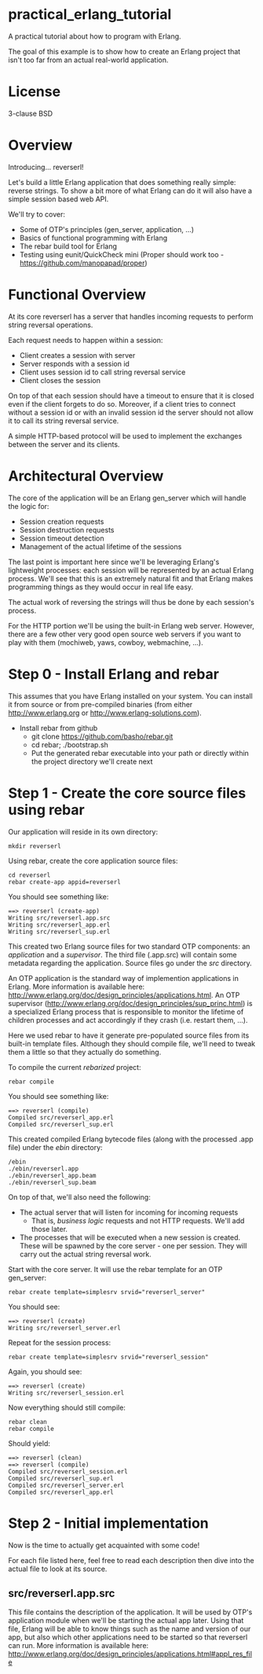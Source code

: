 practical_erlang_tutorial
=========================

A practical tutorial about how to program with Erlang.

The goal of this example is to show how to create an Erlang project that isn't
too far from an actual real-world application.

License
=======

3-clause BSD

Overview
========

Introducing... reverserl!

Let's build a little Erlang application that does something really simple: reverse strings.
To show a bit more of what Erlang can do it will also have a simple session based web API.

We'll try to cover:

- Some of OTP's principles (gen_server, application, ...)
- Basics of functional programming with Erlang
- The rebar build tool for Erlang
- Testing using eunit/QuickCheck mini (Proper should work too -
  https://github.com/manopapad/proper)

Functional Overview
=====================

At its core reverserl has a server that handles incoming requests to perform string
reversal operations.

Each request needs to happen within a session:

- Client creates a session with server
- Server responds with a session id
- Client uses session id to call string reversal service
- Client closes the session

On top of that each session should have a timeout to ensure that it is closed even if the
client forgets to do so. Moreover, if a client tries to connect without a session id or with
an invalid session id the server should not allow it to call its string reversal service.

A simple HTTP-based protocol will be used to implement the exchanges between the server and
its clients.

Architectural Overview
======================

The core of the application will be an Erlang gen_server which will handle the logic for:

- Session creation requests
- Session destruction requests
- Session timeout detection
- Management of the actual lifetime of the sessions

The last point is important here since we'll be leveraging Erlang's lightweight processes:
each session will be represented by an actual Erlang process. We'll see that this is an
extremely natural fit and that Erlang makes programming things as they would occur in
real life easy.

The actual work of reversing the strings will thus be done by each session's process.

For the HTTP portion we'll be using the built-in Erlang web server. However, there are a few
other very good open source web servers if you want to play with them (mochiweb, yaws, cowboy,
webmachine, ...).

Step 0 - Install Erlang and rebar
=================================

This assumes that you have Erlang installed on your system. You can install it from source or
from pre-compiled binaries (from either http://www.erlang.org or http://www.erlang-solutions.com).

- Install rebar from github
  - git clone https://github.com/basho/rebar.git
  - cd rebar; ./bootstrap.sh
  - Put the generated rebar executable into your path or directly within the project directory we'll
    create next

Step 1 - Create the core source files using rebar
=================================================

Our application will reside in its own directory:

    mkdir reverserl

Using rebar, create the core application source files:

    cd reverserl
    rebar create-app appid=reverserl

You should see something like:

    ==> reverserl (create-app)
    Writing src/reverserl.app.src
    Writing src/reverserl_app.erl
    Writing src/reverserl_sup.erl

This created two Erlang source files for two standard OTP components: an _application_ and a
_supervisor_. The third file (.app.src) will contain some metadata regarding the application.
Source files go under the _src_ directory.

An OTP application is the standard way of implemention applications in Erlang. More information
is available here: http://www.erlang.org/doc/design_principles/applications.html. An OTP supervisor
(http://www.erlang.org/doc/design_principles/sup_princ.html) is a specialized Erlang process that
is responsible to monitor the lifetime of children processes and act accordingly if they crash
(i.e. restart them, ...).

Here we used rebar to have it generate pre-populated source files from its built-in template files.
Although they should compile file, we'll need to tweak them a little so that they actually do something.

To compile the current _rebarized_ project:

    rebar compile

You should see something like:

    ==> reverserl (compile)
    Compiled src/reverserl_app.erl
    Compiled src/reverserl_sup.erl

This created compiled Erlang bytecode files (along with the processed .app file) under the _ebin_ directory:

    /ebin
    ./ebin/reverserl.app
    ./ebin/reverserl_app.beam
    ./ebin/reverserl_sup.beam

On top of that, we'll also need the following:

- The actual server that will listen for incoming for incoming requests
  - That is, _business logic_ requests and not HTTP requests. We'll add those later.
- The processes that will be executed when a new session is created. These will be spawned by the
  core server - one per session. They will carry out the actual string reversal work.

Start with the core server. It will use the rebar template for an OTP gen_server:

    rebar create template=simplesrv srvid="reverserl_server"

You should see:

    ==> reverserl (create)
    Writing src/reverserl_server.erl

Repeat for the session process:

    rebar create template=simplesrv srvid="reverserl_session"

Again, you should see:

    ==> reverserl (create)
    Writing src/reverserl_session.erl

Now everything should still compile:

    rebar clean
    rebar compile

Should yield:

    ==> reverserl (clean)
    ==> reverserl (compile)
    Compiled src/reverserl_session.erl
    Compiled src/reverserl_sup.erl
    Compiled src/reverserl_server.erl
    Compiled src/reverserl_app.erl

Step 2 - Initial implementation
===============================

Now is the time to actually get acquainted with some code!

For each file listed here, feel free to read each description then dive into the actual
file to look at its source.

src/reverserl.app.src
---------------------

This file contains the description of the application. It will be used by OTP's application
module when we'll be starting the actual app later. Using that file, Erlang will be able to
know things such as the name and version of our app, but also which other applications need
to be started so that reverserl can run. More information is available here:
http://www.erlang.org/doc/design_principles/applications.html#appl_res_file

